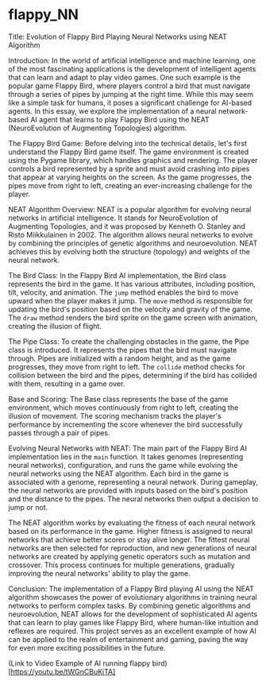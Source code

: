 # flappy_NN
Title: Evolution of Flappy Bird Playing Neural Networks using NEAT Algorithm

Introduction:
In the world of artificial intelligence and machine learning, one of the most fascinating applications is the development of intelligent agents that can learn and adapt to play video games. One such example is the popular game Flappy Bird, where players control a bird that must navigate through a series of pipes by jumping at the right time. While this may seem like a simple task for humans, it poses a significant challenge for AI-based agents. In this essay, we explore the implementation of a neural network-based AI agent that learns to play Flappy Bird using the NEAT (NeuroEvolution of Augmenting Topologies) algorithm.

The Flappy Bird Game:
Before delving into the technical details, let's first understand the Flappy Bird game itself. The game environment is created using the Pygame library, which handles graphics and rendering. The player controls a bird represented by a sprite and must avoid crashing into pipes that appear at varying heights on the screen. As the game progresses, the pipes move from right to left, creating an ever-increasing challenge for the player.

NEAT Algorithm Overview:
NEAT is a popular algorithm for evolving neural networks in artificial intelligence. It stands for NeuroEvolution of Augmenting Topologies, and it was proposed by Kenneth O. Stanley and Risto Miikkulainen in 2002. The algorithm allows neural networks to evolve by combining the principles of genetic algorithms and neuroevolution. NEAT achieves this by evolving both the structure (topology) and weights of the neural network.

The Bird Class:
In the Flappy Bird AI implementation, the Bird class represents the bird in the game. It has various attributes, including position, tilt, velocity, and animation. The `jump` method enables the bird to move upward when the player makes it jump. The `move` method is responsible for updating the bird's position based on the velocity and gravity of the game. The `draw` method renders the bird sprite on the game screen with animation, creating the illusion of flight.

The Pipe Class:
To create the challenging obstacles in the game, the Pipe class is introduced. It represents the pipes that the bird must navigate through. Pipes are initialized with a random height, and as the game progresses, they move from right to left. The `collide` method checks for collision between the bird and the pipes, determining if the bird has collided with them, resulting in a game over.

Base and Scoring:
The Base class represents the base of the game environment, which moves continuously from right to left, creating the illusion of movement. The scoring mechanism tracks the player's performance by incrementing the score whenever the bird successfully passes through a pair of pipes.

Evolving Neural Networks with NEAT:
The main part of the Flappy Bird AI implementation lies in the `main` function. It takes genomes (representing neural networks), configuration, and runs the game while evolving the neural networks using the NEAT algorithm. Each bird in the game is associated with a genome, representing a neural network. During gameplay, the neural networks are provided with inputs based on the bird's position and the distance to the pipes. The neural networks then output a decision to jump or not.

The NEAT algorithm works by evaluating the fitness of each neural network based on its performance in the game. Higher fitness is assigned to neural networks that achieve better scores or stay alive longer. The fittest neural networks are then selected for reproduction, and new generations of neural networks are created by applying genetic operators such as mutation and crossover. This process continues for multiple generations, gradually improving the neural networks' ability to play the game.

Conclusion:
The implementation of a Flappy Bird playing AI using the NEAT algorithm showcases the power of evolutionary algorithms in training neural networks to perform complex tasks. By combining genetic algorithms and neuroevolution, NEAT allows for the development of sophisticated AI agents that can learn to play games like Flappy Bird, where human-like intuition and reflexes are required. This project serves as an excellent example of how AI can be applied to the realm of entertainment and gaming, paving the way for even more exciting possibilities in the future.

(Link to Video Example of AI running flappy bird)[https://youtu.be/tWGnCBuKjTA]
